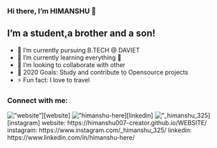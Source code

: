 ### Hi there, I’m HIMANSHU 👋
## I’m a student,a brother and a son!
- 🔭 I’m currently pursuing B.TECH @ DAVIET
- 🌱 I’m currently learning everything 🤣
- 👯 I’m looking to collaborate with other
- 🥅 2020 Goals: Study and contribute to Opensource projects
- ⚡ Fun fact: I love to travel
### Connect with me:
<!doctype html>
<html>
  <head>
    <meta charset='utf-8'>
  </head>
  <body>
<img align=”left” alt=”website” width=”22px” src=”https://raw.githubusercontent.com/iconic/open-iconic/master/svg/globe.svg" />][website]
<img align=”left” alt=”himanshu-here | LinkedIn” width=”22px” src=”https://cdn.jsdelivr.net/npm/simple-icons@v3/icons/linkedin.svg" />][linkedin]
<img align=”left” alt=”_himanshu_325 | Instagram” width=”22px” src=”https://cdn.jsdelivr.net/npm/simple-icons@v3/icons/instagram.svg" />][instagram]
website: https://himanshu007-creator.github.io/WEBSITE/
instagram: https://www.instagram.com/_himanshu_325/
linkedin:  https://www.linkedin.com/in/himanshu-here/
  </body>
                                                                                                                                      </html>
                                                                                                                                      
